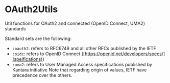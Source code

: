 # OAuth2Utils

Util functions for OAuth2 and connected (OpenID Connect, UMA2) standards

Standard sets are the following:
* `:oauth2`: refers to RFC6749 and all other RFCs published by the IETF
* `:oidc`: refers to OpenID Connect ([https://openid.net/developers/specs/](speifications))
* `:uma2`: refers to User Managed Access specifications published by Kantara initiative
Note that regarding origin of values, IETF have precedence over the others.


